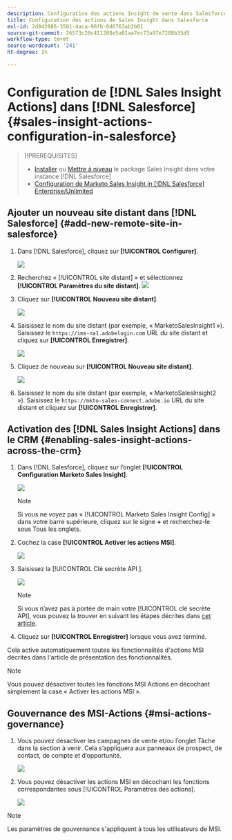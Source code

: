 ```yaml
---
description: Configuration des actions Insight de vente dans Salesforce - Documentation de Marketo - Documentation du produit
title: Configuration des actions de Sales Insight dans Salesforce
exl-id: 2d842886-3501-4aca-96fb-0d6763ab2b01
source-git-commit: 26573c20c411208e5a01aa7ec73a97e7208b35d5
workflow-type: tm+mt
source-wordcount: '241'
ht-degree: 1%

---
```


# Configuration de [!DNL Sales Insight Actions] dans [!DNL Salesforce] {#sales-insight-actions-configuration-in-salesforce}

>[!PREREQUISITES]
>
>* [Installer](/help/marketo/product-docs/marketo-sales-insight/msi-for-salesforce/installation/install-marketo-sales-insight-package-in-salesforce-appexchange.md) ou [Mettre à niveau](/help/marketo/product-docs/marketo-sales-insight/msi-for-salesforce/upgrading/upgrading-your-msi-package.md) le package Sales Insight dans votre instance [!DNL Salesforce]
>* [Configuration de Marketo Sales Insight in [!DNL Salesforce] Enterprise/Unlimited](/help/marketo/product-docs/marketo-sales-insight/msi-for-salesforce/configuration/configure-marketo-sales-insight-in-salesforce-enterprise-unlimited.md)

## Ajouter un nouveau site distant dans [!DNL Salesforce] {#add-new-remote-site-in-salesforce}

1. Dans [!DNL Salesforce], cliquez sur **[!UICONTROL Configurer]**.

   ![](assets/msi-actions-configuration-in-salesforce-1.png)

1. Recherchez « [!UICONTROL site distant] » et sélectionnez **[!UICONTROL Paramètres du site distant]**.
   ![](assets/msi-actions-configuration-in-salesforce-2.png)

1. Cliquez sur **[!UICONTROL Nouveau site distant]**.

   ![](assets/msi-actions-configuration-in-salesforce-3.png)

1. Saisissez le nom du site distant (par exemple, « MarketoSalesInsight1 »). Saisissez le `https://ims-na1.adobelogin.com` URL du site distant et cliquez sur **[!UICONTROL Enregistrer]**.

   ![](assets/msi-actions-configuration-in-salesforce-4.png)

1. Cliquez de nouveau sur **[!UICONTROL Nouveau site distant]**.

   ![](assets/msi-actions-configuration-in-salesforce-4a.png)

1. Saisissez le nom du site distant (par exemple, « MarketoSalesInsight2 »). Saisissez le `https://mkto-sales-connect.adobe.io` URL du site distant et cliquez sur **[!UICONTROL Enregistrer]**.

## Activation des [!DNL Sales Insight Actions] dans le CRM {#enabling-sales-insight-actions-across-the-crm}

1. Dans [!DNL Salesforce], cliquez sur l’onglet **[!UICONTROL Configuration Marketo Sales Insight]**.

   ![](assets/msi-actions-configuration-in-salesforce-5.png)

   >[!NOTE]
   >
   >Si vous ne voyez pas « [!UICONTROL Marketo Sales Insight Config] » dans votre barre supérieure, cliquez sur le signe **+** et recherchez-le sous Tous les onglets.

1. Cochez la case **[!UICONTROL Activer les actions MSI]**.

   ![](assets/msi-actions-configuration-in-salesforce-6.png)

1. Saisissez la [!UICONTROL  Clé secrète API ].

   ![](assets/msi-actions-configuration-in-salesforce-7.png)

   >[!NOTE]
   >
   >Si vous n’avez pas à portée de main votre [!UICONTROL clé secrète API], vous pouvez la trouver en suivant les étapes décrites dans [cet article](/help/marketo/product-docs/marketo-sales-insight/msi-for-salesforce/configuration/configure-marketo-sales-insight-in-salesforce-enterprise-unlimited.md).

1. Cliquez sur **[!UICONTROL Enregistrer]** lorsque vous avez terminé.

Cela active automatiquement toutes les fonctionnalités d&#39;actions MSI décrites dans l&#39;article de présentation des fonctionnalités.

>[!NOTE]
>
>Vous pouvez désactiver toutes les fonctions MSI Actions en décochant simplement la case « Activer les actions MSI ».

## Gouvernance des MSI-Actions {#msi-actions-governance}

1. Vous pouvez désactiver les campagnes de vente et/ou l’onglet Tâche dans la section à venir. Cela s’appliquera aux panneaux de prospect, de contact, de compte et d’opportunité.

   ![](assets/msi-actions-configuration-in-salesforce-8.png)

1. Vous pouvez désactiver les actions MSI en décochant les fonctions correspondantes sous [!UICONTROL Paramètres des actions].

   ![](assets/msi-actions-configuration-in-salesforce-9.png)

>[!NOTE]
>
>Les paramètres de gouvernance s&#39;appliquent à tous les utilisateurs de MSI.
